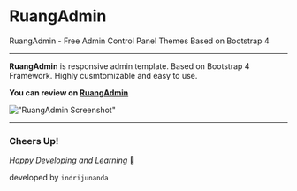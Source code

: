 # RuangAdmin

RuangAdmin - Free Admin Control Panel Themes Based on Bootstrap 4

-------------------

**RuangAdmin** is responsive admin template. Based on Bootstrap 4 Framework. Highly cusmtomizable and easy to use. 

**You can review on [RuangAdmin](https://indrijunanda.github.io/RuangAdmin/)**

!["RuangAdmin Screenshot"](https://indrijunanda.github.io/RuangAdmin/img/screenshot/ss1.png "RuangAdmin Screenshot")

-------------------

### Cheers Up!

*Happy Developing and Learning* 💪



developed by `indrijunanda`
